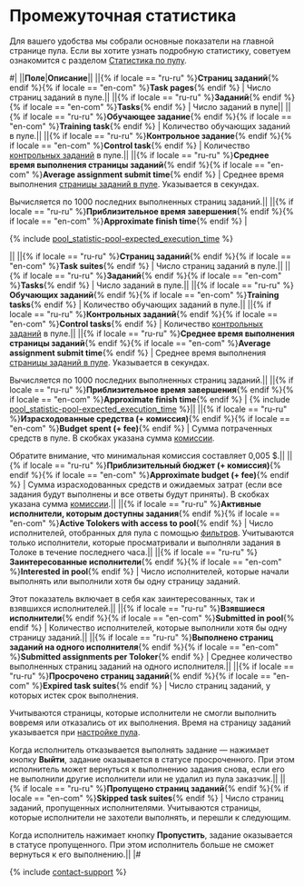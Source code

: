 # Промежуточная статистика

Для вашего удобства мы собрали основные показатели на главной странице пула. Если вы хотите узнать подробную статистику, советуем ознакомится с разделом [Статистика по пулу](pool_statistic-pool.md).

#|
||**Поле**|**Описание**||
||{% if locale == "ru-ru" %}**Страниц заданий**{% endif %}{% if locale == "en-com" %}**Task pages**{% endif %} | Число страниц заданий в пуле.||
||{% if locale == "ru-ru" %}**Заданий**{% endif %}{% if locale == "en-com" %}**Tasks**{% endif %} | Число заданий в пуле||
||{% if locale == "ru-ru" %}**Обучающее задание**{% endif %}{% if locale == "en-com" %}**Training task**{% endif %} | Количество обучающих заданий в пуле.||
||{% if locale == "ru-ru" %}**Контрольное задание**{% endif %}{% if locale == "en-com" %}**Control task**{% endif %} | Количество [контрольных заданий](../../glossary.md#control-task) в пуле.||
||{% if locale == "ru-ru" %}**Среднее время выполнения страницы заданий**{% endif %}{% if locale == "en-com" %}**Average assignment submit time**{% endif %} | Среднее время выполнения [страницы заданий в пуле](../../glossary.md#task-page). Указывается в секундах.

Вычисляется по 1000 последних выполненных страниц заданий.||
||{% if locale == "ru-ru" %}**Приблизительное время завершения**{% endif %}{% if locale == "en-com" %}**Approximate finish time**{% endif %} |

{% include [pool_statistic-pool-expected_execution_time](../_includes/concepts/pool_statistic-pool/id-pool_statistic-pool/expected_execution_time.md) %}

||
||{% if locale == "ru-ru" %}**Страниц заданий**{% endif %}{% if locale == "en-com" %}**Task suites**{% endif %} | Число страниц заданий в пуле.||
||{% if locale == "ru-ru" %}**Заданий**{% endif %}{% if locale == "en-com" %}**Tasks**{% endif %} | Число заданий в пуле.||
||{% if locale == "ru-ru" %}**Обучающих заданий**{% endif %}{% if locale == "en-com" %}**Training tasks**{% endif %} | Количество обучающих заданий в пуле.||
||{% if locale == "ru-ru" %}**Контрольных заданий**{% endif %}{% if locale == "en-com" %}**Control tasks**{% endif %} | Количество [контрольных заданий](../../glossary.md#control-task) в пуле.||
||{% if locale == "ru-ru" %}**Среднее время выполнения страницы заданий**{% endif %}{% if locale == "en-com" %}**Average assignment submit time**{% endif %} | Среднее время выполнения [страницы заданий в пуле](../../glossary.md#task-page). Указывается в секундах.

Вычисляется по 1000 последних выполненных страниц заданий.||
||{% if locale == "ru-ru" %}**Приблизительное время завершения**{% endif %}{% if locale == "en-com" %}**Approximate finish time**{% endif %} | {% include [pool_statistic-pool-expected_execution_time](../_includes/concepts/pool_statistic-pool/id-pool_statistic-pool/expected_execution_time.md) %}||
||{% if locale == "ru-ru" %}**Израсходованные средства (+ комиссия)**{% endif %}{% if locale == "en-com" %}**Budget spent (+ fee)**{% endif %} | Сумма потраченных средств в пуле. В скобках указана сумма [комиссии](budget.md).

Обратите внимание, что минимальная комиссия составляет 0,005 $.||
||{% if locale == "ru-ru" %}**Приблизительный бюджет (+ комиссия)**{% endif %}{% if locale == "en-com" %}**Approximate budget (+ fee)**{% endif %} | Сумма израсходованных средств и ожидаемых затрат (если все задания будут выполнены и все ответы будут приняты). В скобках указана сумма [комиссии](../../glossary.md#comission-fee).||
||{% if locale == "ru-ru" %}**Активные исполнители, которым доступны задания**{% endif %}{% if locale == "en-com" %}**Active Tolokers with access to pool**{% endif %} | Число исполнителей, отобранных для пула с помощью [фильтров](filters.md). Учитываются только исполнители, которые просматривали и выполняли задания в Толоке в течение последнего часа.||
||{% if locale == "ru-ru" %}**Заинтересованные исполнители**{% endif %}{% if locale == "en-com" %}**Interested in pool**{% endif %} | Число исполнителей, которые начали выполнять или выполнили хотя бы одну страницу заданий.

Этот показатель включает в себя как заинтересованных, так и взявшихся исполнителей.||
||{% if locale == "ru-ru" %}**Взявшиеся исполнители**{% endif %}{% if locale == "en-com" %}**Submitted in pool**{% endif %} | Количество исполнителей, которые выполнили хотя бы одну страницу заданий.||
||{% if locale == "ru-ru" %}**Выполнено страниц заданий на одного исполнителя**{% endif %}{% if locale == "en-com" %}**Submitted assignments per Toloker**{% endif %} | Среднее количество выполненных страниц заданий на одного исполнителя.||
||{% if locale == "ru-ru" %}**Просрочено страниц заданий**{% endif %}{% if locale == "en-com" %}**Expired task suites**{% endif %} | Число страниц заданий, у которых истек срок выполнения.

Учитываются страницы, которые исполнители не смогли выполнить вовремя или отказались от их выполнения. Время на страницу заданий указывается при [настройке пула](pool-main.md#table_n3q_vhz_jlb).

Когда исполнитель отказывается выполнять задание — нажимает кнопку **Выйти**, задание оказывается в статусе просроченного. При этом исполнитель может вернуться к выполнению задания снова, если его не выполнили другие исполнители или не удалил из пула заказчик.||
||{% if locale == "ru-ru" %}**Пропущено страниц заданий**{% endif %}{% if locale == "en-com" %}**Skipped task suites**{% endif %} | Число страниц заданий, пропущенных исполнителями. Учитываются страницы, которые исполнители не захотели выполнять, и перешли к следующим.

Когда исполнитель нажимает кнопку **Пропустить**, задание оказывается в статусе пропущенного. При этом исполнитель больше не сможет вернуться к его выполнению.||
|#

{% include [contact-support](../_includes/contact-support-help.md) %}